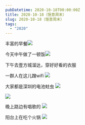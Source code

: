 ```yaml
---
pubDatetime: 2020-10-18T00:00:00Z
title: 2020-10-18（惬意周末）
slug: 2020-10-18（惬意周末）
tags:
  - "2020"
---
```


丰富的早餐![](../../img/6904315-0e26cb4bce4f93a0.jpg)

今天中午做了一顿饭![](../../img/6904315-7b6c245e4b701a22.jpg)

下午去壹方城溜达，穿好好看的衣服

一群人在这儿蹭wifi
![](../../img/6904315-b4f7d2895b9d2af0.jpg)

大家都是深圳的电池蛀虫
![](../../img/6904315-447dfab873d505cd.jpg)

![](../../img/6904315-973b82f9ba548bd7.jpg)

晚上路边有唱歌的
![](../../img/6904315-bd29e0344e2fd52c.jpg)

阳台上在吃个火锅
![](../../img/6904315-3c3d2d2d11ec75a5.jpg)
